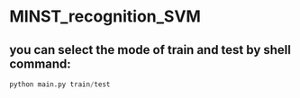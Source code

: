 # MINST_recognition_SVM
## you can select the mode of train and test by shell command:
```python
python main.py train/test
```
